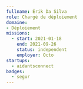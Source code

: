 ```yaml
---
fullname: Erik Da Silva
role: Chargé de déploiement
domaine: 
- Déploiement
missions:
  - start: 2021-01-18
    end: 2021-09-26
    status: independent
    employer: Octo
startups:
  - aidantsconnect
badges:
  - segur
---
```


